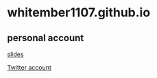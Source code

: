 # whitember1107.github.io

## personal account
[slides](https://slides.com/whitember)

[Twitter account](https://twitter.com/whitember_)
